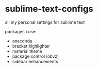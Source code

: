# sublime-text-configs
all my personal settings for sublime text

packages i use:
  - anaconda
  - bracket highlighter
  - material theme
  - package control (obvz)
  - sidebar enhancements
  

